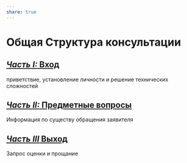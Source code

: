 ```yaml
---  
share: true  
---  
```

  
  
# Общая Структура консультации  
## [*Часть I:* Вход](Универсальные/1.%20Вход.md)  
приветствие, установление личности и решение технических сложностей  
## [*Часть II:* Предметные вопросы](Предметные/Предметные.md)  
Информация по существу обращения заявителя  
## [*Часть III* Выход](3.%20Выход.md)  
Запрос оценки и прощание  
